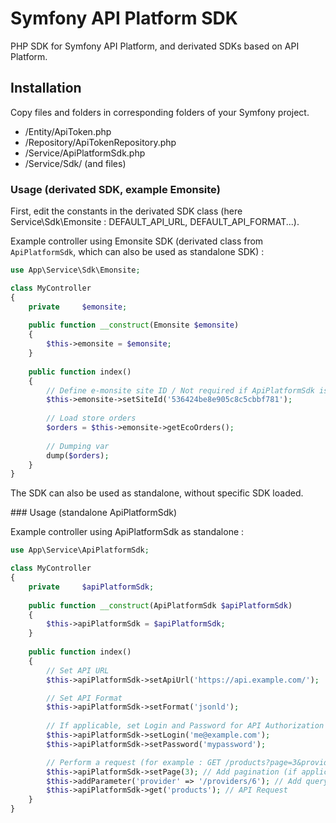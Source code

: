 # Symfony API Platform SDK

PHP SDK for Symfony API Platform, and derivated SDKs based on API Platform.

## Installation

Copy files and folders in corresponding folders of your Symfony project.

- /Entity/ApiToken.php
- /Repository/ApiTokenRepository.php
- /Service/ApiPlatformSdk.php
- /Service/Sdk/ (and files)

### Usage (derivated SDK, example Emonsite)

First, edit the constants in the derivated SDK class (here Service\Sdk\Emonsite : DEFAULT_API_URL, DEFAULT_API_FORMAT...).

Example controller using Emonsite SDK (derivated class from `ApiPlatformSdk`, which can also be used as standalone SDK) :

```php
use App\Service\Sdk\Emonsite;

class MyController
{
	private     $emonsite;
	
	public function __construct(Emonsite $emonsite)
	{
		$this->emonsite = $emonsite;
	}
	
	public function index()
	{
		// Define e-monsite site ID / Not required if ApiPlatformSdk is used as standalone
		$this->emonsite->setSiteId('536424be8e905c8c5cbbf781');
		
		// Load store orders
		$orders = $this->emonsite->getEcoOrders();
		
		// Dumping var
		dump($orders);
	}
}
```

The SDK can also be used as standalone, without specific SDK loaded.

### Usage (standalone ApiPlatformSdk)

Example controller using ApiPlatformSdk as standalone :

```php
use App\Service\ApiPlatformSdk;

class MyController
{
	private     $apiPlatformSdk;
	
	public function __construct(ApiPlatformSdk $apiPlatformSdk)
	{
		$this->apiPlatformSdk = $apiPlatformSdk;
	}
	
	public function index()
	{
		// Set API URL
		$this->apiPlatformSdk->setApiUrl('https://api.example.com/');

		// Set API Format
		$this->apiPlatformSdk->setFormat('jsonld');
		
		// If applicable, set Login and Password for API Authorization
		$this->apiPlatformSdk->setLogin('me@example.com');
		$this->apiPlatformSdk->setPassword('mypassword');

		// Perform a request (for example : GET /products?page=3&provider=/providers/6)
		$this->apiPlatformSdk->setPage(3); // Add pagination (if applicable)
		$this->addParameter('provider' => '/providers/6'); // Add query string parameter ?provider=/providers/6
		$this->apiPlatformSdk->get('products'); // API Request
	}
}
```
